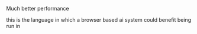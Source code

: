 

Much better performance

this is the language in which a browser based ai system could benefit being run in